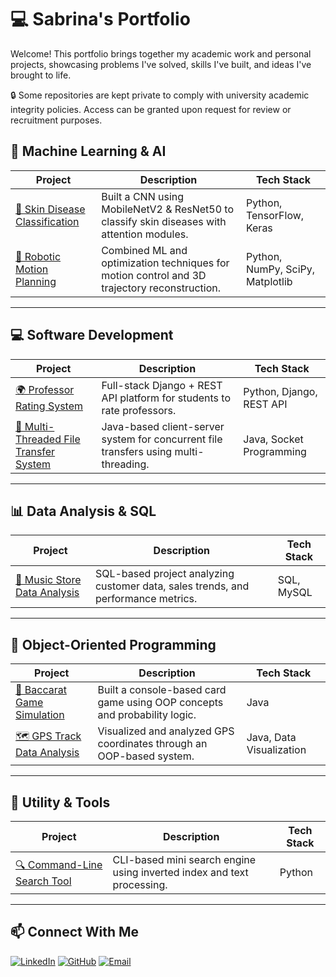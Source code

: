 # 💻 Sabrina's Portfolio
Welcome! This portfolio brings together my academic work and personal projects, showcasing problems I've solved, skills I've built, and ideas I've brought to life.

🔒 Some repositories are kept private to comply with university academic integrity policies. Access can be granted upon request for review or recruitment purposes.

## 🧠 Machine Learning & AI
| Project | Description | Tech Stack |
|----------|--------------|-------------|
| [🧬 Skin Disease Classification](https://github.com/yourusername/skin-disease-classification) | Built a CNN using MobileNetV2 & ResNet50 to classify skin diseases with attention modules. | Python, TensorFlow, Keras |
| [🤖 Robotic Motion Planning](https://github.com/yourusername/robotic-motion-planning) | Combined ML and optimization techniques for motion control and 3D trajectory reconstruction. | Python, NumPy, SciPy, Matplotlib |

---

## 💻 Software Development
| Project | Description | Tech Stack |
|----------|--------------|-------------|
| [🌍 Professor Rating System](https://github.com/yourusername/professor-rating-system) | Full-stack Django + REST API platform for students to rate professors. | Python, Django, REST API |
| [📁 Multi-Threaded File Transfer System](https://github.com/yourusername/multithreaded-file-transfer) | Java-based client-server system for concurrent file transfers using multi-threading. | Java, Socket Programming |

---

## 📊 Data Analysis & SQL
| Project | Description | Tech Stack |
|----------|--------------|-------------|
| [🎵 Music Store Data Analysis](https://github.com/yourusername/music-store-sql-analysis) | SQL-based project analyzing customer data, sales trends, and performance metrics. | SQL, MySQL |

---

## 🧩 Object-Oriented Programming
| Project | Description | Tech Stack |
|----------|--------------|-------------|
| [🎲 Baccarat Game Simulation](https://github.com/yourusername/baccarat-game) | Built a console-based card game using OOP concepts and probability logic. | Java |
| [🗺️ GPS Track Data Analysis](https://github.com/yourusername/gps-data-visualization) | Visualized and analyzed GPS coordinates through an OOP-based system. | Java, Data Visualization |

---

## 🧰 Utility & Tools
| Project | Description | Tech Stack |
|----------|--------------|-------------|
| [🔍 Command-Line Search Tool](https://github.com/yourusername/search-engine-cli) | CLI-based mini search engine using inverted index and text processing. | Python |

---

## 📫 Connect With Me
[![LinkedIn](https://img.shields.io/badge/LinkedIn-blue?style=flat&logo=linkedin)](https://linkedin.com/in/sabrinazhar)
[![GitHub](https://img.shields.io/badge/GitHub-black?style=flat&logo=github)](https://github.com/sabrinazhar)
[![Email](https://img.shields.io/badge/Email-gray?style=flat&logo=gmail)](mailto:nursabrinazhar@yahoo.com)

